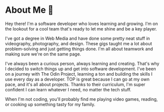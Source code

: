 <h1>About Me 🤔</h1>
Hey there! I'm a software developer who loves learning and growing. I'm on the lookout for a cool team that's ready to let me shine and be a key player.

I've got a degree in Web Media and have done some pretty neat stuff in videography, photography, and design. These gigs taught me a lot about problem-solving and just getting things done. I'm all about teamwork and making sure we're on the same page.

I've always been a curious person, always learning and creating. That's why I decided to switch things up and get into software development. I've been on a journey with The Odin Project, learning a ton and building the skills I use every day as a developer. TOP is great because I can go at my own pace, and it's all about projects. Thanks to their curriculum, I'm super confident I can learn whatever I need, no matter the tech stuff.

When I'm not coding, you'll probably find me playing video games, reading, or cooking up something tasty for my family.
